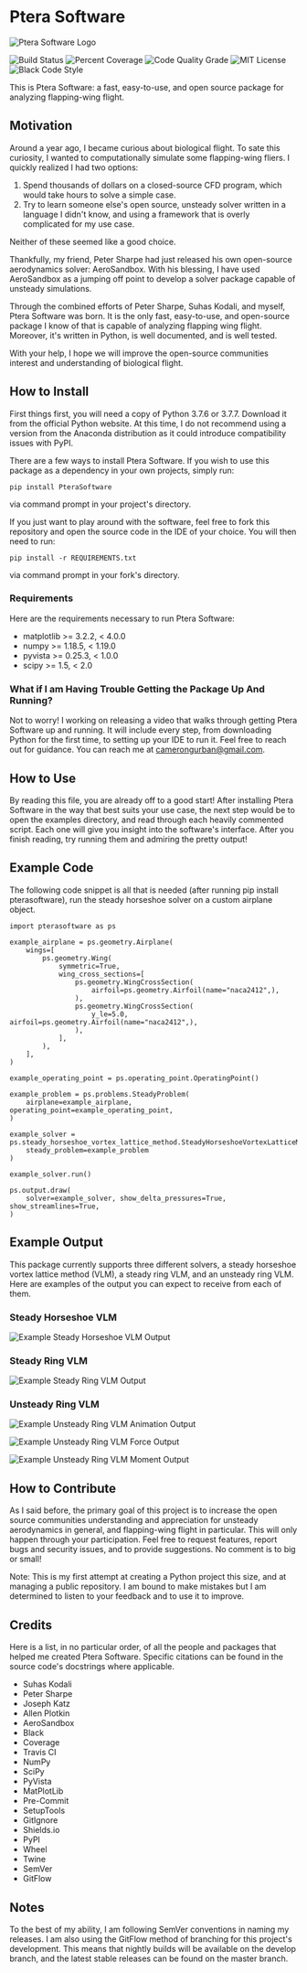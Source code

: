 # Ptera Software

![Ptera Software Logo](https://raw.githubusercontent.com/camUrban/PteraSoftware/master/docs/PteraSoftwareLogo.jpg)

![Build Status](https://img.shields.io/travis/camUrban/PteraSoftware)
![Percent Coverage](https://img.shields.io/codecov/c/gh/camUrban/PteraSoftware)
![Code Quality Grade](https://img.shields.io/codefactor/grade/github/camUrban/PteraSoftware)
![MIT License](https://img.shields.io/github/license/camUrban/PteraSoftware?color=blue)
![Black Code Style](https://img.shields.io/badge/code%20style-black-black)

This is Ptera Software: a fast, easy-to-use, and open source package for analyzing flapping-wing flight.

## Motivation

Around a year ago, I became curious about biological flight. To sate this curiosity, I wanted to computationally
simulate some flapping-wing fliers. I quickly realized I had two options:

1. Spend thousands of dollars on a closed-source CFD program, which would take hours to solve a simple case.
2. Try to learn someone else's open source, unsteady solver written in a language I didn't know, and using a framework
   that is overly complicated for my use case.

Neither of these seemed like a good choice.

Thankfully, my friend, Peter Sharpe had just released his own open-source aerodynamics solver: AeroSandbox. With his
blessing, I have used AeroSandbox as a jumping off point to develop a solver package capable of unsteady simulations.

Through the combined efforts of Peter Sharpe, Suhas Kodali, and myself, Ptera
Software was born. It is the only fast, easy-to-use, and open-source package I know of that is capable of analyzing
flapping wing flight. Moreover, it's written in Python, is well documented, and is well tested.

With your help, I hope we will improve the open-source communities interest and understanding of biological flight.

## How to Install

First things first, you will need a copy of Python 3.7.6 or 3.7.7. Download it from the official Python website. At this
time, I do not recommend using a version from the Anaconda distribution as it could introduce compatibility issues with
PyPI.

There are a few ways to install Ptera Software. If you wish to use this package as a dependency in your own projects,
simply run:

```pip install PteraSoftware```

via command prompt in your project's directory.

If you just want to play around with the software, feel free to fork this repository and open the source code in the IDE
of your choice. You will then need to run:

```pip install -r REQUIREMENTS.txt```

via command prompt in your fork's directory.

### Requirements

Here are the requirements necessary to run Ptera Software:

* matplotlib >= 3.2.2, < 4.0.0
* numpy >= 1.18.5, < 1.19.0
* pyvista >= 0.25.3, < 1.0.0
* scipy >= 1.5, < 2.0

### What if I am Having Trouble Getting the Package Up And Running?

Not to worry! I working on releasing a video that walks through getting Ptera Software up and running. It will include
every step, from downloading Python for the first time, to setting up your IDE to run it. Feel free to reach out for
guidance. You can reach me at camerongurban@gmail.com.

## How to Use

By reading this file, you are already off to a good start! After installing Ptera Software in the way that best suits
your use case, the next step would be to open the examples directory, and read through each heavily commented script.
Each one will give you insight into the software's interface. After you finish reading, try running them and admiring
the pretty output!

## Example Code

The following code snippet is all that is needed (after running pip install pterasoftware), run the steady horseshoe
solver on a custom airplane object.

```
import pterasoftware as ps

example_airplane = ps.geometry.Airplane(
    wings=[
        ps.geometry.Wing(
            symmetric=True,
            wing_cross_sections=[
                ps.geometry.WingCrossSection(
                    airfoil=ps.geometry.Airfoil(name="naca2412",),
                ),
                ps.geometry.WingCrossSection(
                    y_le=5.0, airfoil=ps.geometry.Airfoil(name="naca2412",),
                ),
            ],
        ),
    ],
)

example_operating_point = ps.operating_point.OperatingPoint()

example_problem = ps.problems.SteadyProblem(
    airplane=example_airplane, operating_point=example_operating_point,
)

example_solver = ps.steady_horseshoe_vortex_lattice_method.SteadyHorseshoeVortexLatticeMethodSolver(
    steady_problem=example_problem
)

example_solver.run()

ps.output.draw(
    solver=example_solver, show_delta_pressures=True, show_streamlines=True,
)
```

## Example Output

This package currently supports three different solvers, a steady horseshoe vortex lattice method (VLM), a steady ring
VLM, and an unsteady ring VLM. Here are examples of the output you can expect to receive from each of them.

### Steady Horseshoe VLM

![Example Steady Horseshoe VLM Output](https://raw.githubusercontent.com/camUrban/PteraSoftware/master/docs/examples%20expected%20output/steady%20horseshoe%20vortex%20lattice%20method%20solver%20example%20expected%20output/Draw%20Output.jpg)

### Steady Ring VLM

![Example Steady Ring VLM Output](https://raw.githubusercontent.com/camUrban/PteraSoftware/master/docs/examples%20expected%20output/steady%20ring%20vortex%20lattice%20method%20solver%20example%20expected%20output/Draw%20Output.jpg)

### Unsteady Ring VLM

![Example Unsteady Ring VLM Animation Output](https://raw.githubusercontent.com/camUrban/PteraSoftware/master/docs/examples%20expected%20output/unsteady%20ring%20vortex%20lattice%20method%20solver%20variable%20example%20expected%20output/Animate%20Output.gif)

![Example Unsteady Ring VLM Force Output](https://raw.githubusercontent.com/camUrban/PteraSoftware/master/docs/examples%20expected%20output/unsteady%20ring%20vortex%20lattice%20method%20solver%20variable%20example%20expected%20output/Plot%20Output%201.png)

![Example Unsteady Ring VLM Moment Output](https://raw.githubusercontent.com/camUrban/PteraSoftware/master/docs/examples%20expected%20output/unsteady%20ring%20vortex%20lattice%20method%20solver%20variable%20example%20expected%20output/Plot%20Output%203.png)

## How to Contribute

As I said before, the primary goal of this project is to increase the open source communities understanding and
appreciation for unsteady aerodynamics in general, and flapping-wing flight in particular. This will only happen through
your participation. Feel free to request features, report bugs and security issues, and to provide suggestions. No
comment is to big or small!

Note: This is my first attempt at creating a Python project this size, and at managing a public repository. I am bound
to make mistakes but I am determined to listen to your feedback and to use it to improve.

## Credits

Here is a list, in no particular order, of all the people and packages that helped me created Ptera Software. Specific
citations can be found in the source code's docstrings where applicable.


* Suhas Kodali
* Peter Sharpe
* Joseph Katz
* Allen Plotkin
* AeroSandbox
* Black
* Coverage
* Travis CI
* NumPy
* SciPy
* PyVista
* MatPlotLib
* Pre-Commit
* SetupTools
* GitIgnore
* Shields.io
* PyPI
* Wheel
* Twine
* SemVer
* GitFlow

## Notes

To the best of my ability, I am following SemVer conventions in naming my releases. I am also using the GitFlow method
of branching for this project's development. This means that nightly builds will be available on the develop branch, and
the latest stable releases can be found on the master branch.
